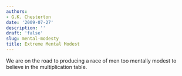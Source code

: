 ```yaml
---
authors:
- G.K. Chesterton
date: '2009-07-27'
description: ''
draft: 'false'
slug: mental-modesty
title: Extreme Mental Modest
---
```

We are on the road to producing a race of men too mentally modest to believe in the multiplication table.



